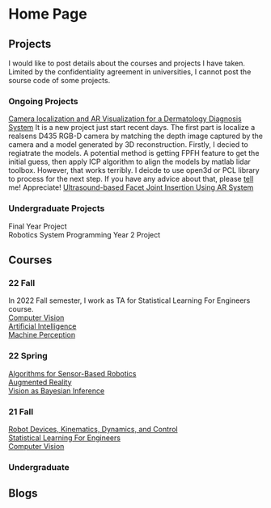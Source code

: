 # Home Page

## Projects
I would like to post details about the courses and projects I have taken. Limited by the confidentiality agreement in universities, I cannot post the sourse code of some projects.


### Ongoing Projects
[Camera localization and AR Visualization for a Dermatology Diagnosis System](./Projects/Camera_localization.html)
It is a new project just start recent days. 
The first part is localize a realsens D435 RGB-D camera by matching the depth image captured by the camera and a model generated by 3D reconstruction.
Firstly, I decied to regiatrate the models. A potential method is getting FPFH feature to get the initial guess, then apply ICP algorithm to align the models by matlab lidar toolbox. However, that works terribly. I deicde to use open3d or PCL library to process for the next step. If you have any advice about that, please <a href="qihang_li@foxmail.com"> tell </a> me! Appreciate!
[Ultrasound-based Facet Joint Insertion Using AR System](./Projects/Facet_Joint_Injection.html)

### Undergraduate Projects
Final Year Project  
Robotics System Programming
Year 2 Project

## Courses
### 22 Fall
In 2022 Fall semester, I work as TA for Statistical Learning For Engineers course.  
[Computer Vision](./Courses_Projects/Computer_Vision_22Fall/Computer_Vision.html)   
[Artificial Intelligence](./Courses_Projects/Artificial_Intelligence/Artificial_Intelligence.html)    
[Machine Perception](./Courses_Projects/Machine_Perception/Machine_Perception.html)   
 
### 22 Spring
[Algorithms for Sensor-Based Robotics](./Courses_Projects/Algorithms_for_Sensor-Based_Robotics/ASBR.html)   
[Augmented Reality](./Courses_Projects/Augmented_Reality/AR.html)  
[Vision as Bayesian Inference](./Courses_Projects/Vision_as_Bayesian_Inference/VBI.html)

### 21 Fall
[Robot Devices, Kinematics, Dynamics, and Control](./Courses_Projects/RDKDC/RDKDC.html)  
[Statistical Learning For Engineers](./Courses_Projects/Statistical_Learning/Statistical_Learning.html)  
[Computer Vision](./Courses_Projects/Computer_Vision/Computer_Vision.html)

### Undergraduate


## Blogs
